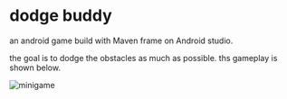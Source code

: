 # dodge buddy
an android game build with Maven frame on Android studio.

the goal is to dodge the obstacles as much as possible.
ths gameplay is shown below.


![](pics/IMG_4466_20191022230749.gif?raw=true "minigame")

